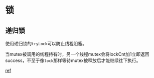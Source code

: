 
# 锁

## 递归锁

使用递归锁的`tryLock`可以防止线程阻塞。

当mutex被调用的线程持有时，另一个线程mutex会将lockCnt加1立即返回success，不至于像`lock`那样等待mutex被释放后才能继续往下执行。

[ref](https://linux.die.net/man/3/pthread_mutex_trylock)
